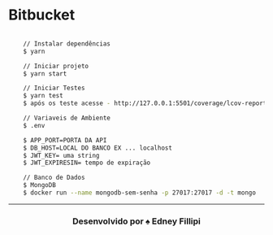 # Bitbucket

```bash

    // Instalar dependências
    $ yarn

    // Iniciar projeto
    $ yarn start

    // Iniciar Testes
    $ yarn test
    $ após os teste acesse - http://127.0.0.1:5501/coverage/lcov-report/index.html

    // Variaveis de Ambiente
    $ .env

    $ APP_PORT=PORTA DA API
    $ DB_HOST=LOCAL DO BANCO EX ... localhost
    $ JWT_KEY= uma string
    $ JWT_EXPIRESIN= tempo de expiração

    // Banco de Dados
    $ MongoDB
    $ docker run --name mongodb-sem-senha -p 27017:27017 -d -t mongo
```
---

<h3 align="center">Desenvolvido por  ♠️ Edney Fillipi </h3>
